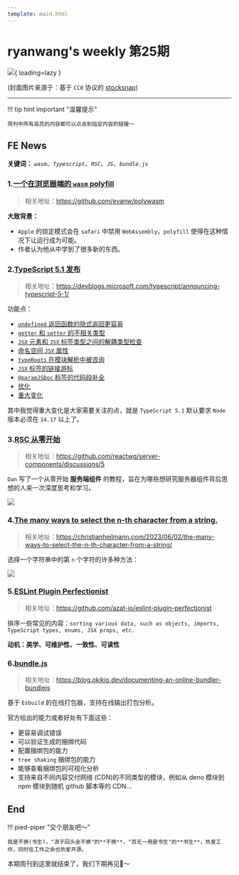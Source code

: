 ```yaml
---
template: main.html
---
```


# ryanwang's weekly 第25期

![](https://to-out-use.oss-cn-hangzhou.aliyuncs.com/common/LlBzz3.png?x-oss-process=image/auto-orient,1/interlace,1/quality,q_90/format,webp){ loading=lazy }


(封面图片来源于：基于 `CC0` 协议的 [stocksnap](https://stocksnap.io/photo/bird-egret-KY9VTTICLN))

------

!!! tip hint important "温馨提示"

    周刊中所有高亮的内容都可以点击到指定内容的链接～

## FE News

**关键词：** *`wasm`*、*`Typescript`*、*`RSC`*、*`JS`*、*`bundle.js`*

### 1.[一个在浏览器端的 `wasm` polyfill](https://github.com/evanw/polywasm)
> 相关地址：https://github.com/evanw/polywasm

**大致背景：**
- `Apple` 的锁定模式会在 `safari` 中禁用 `WebAssembly`，`polyfill` 使得在这种情况下让运行成为可能。
- 作者认为他从中学到了很多新的东西。

### 2.[TypeScript 5.1 发布](https://devblogs.microsoft.com/typescript/announcing-typescript-5-1/)
> 相关地址：https://devblogs.microsoft.com/typescript/announcing-typescript-5-1/

功能点：

- [`undefined` 返回函数的隐式返回更容易](https://devblogs.microsoft.com/typescript/announcing-typescript-5-1/#easier-implicit-returns-for-undefined-returning-functions)
- [`getter` 和 `setter` 的不相关类型](https://devblogs.microsoft.com/typescript/announcing-typescript-5-1/#unrelated-types-for-getters-and-setters)
- [`JSX` 元素和 `JSX` 标签类型之间的解耦类型检查](https://devblogs.microsoft.com/typescript/announcing-typescript-5-1/#decoupled-type-checking-between-jsx-elements-and-jsx-tag-types)
- [命名空间 `JSX` 属性](https://devblogs.microsoft.com/typescript/announcing-typescript-5-1/#namespaced-jsx-attributes)
- [`typeRoots` 在模块解析中被咨询](https://devblogs.microsoft.com/typescript/announcing-typescript-5-1/#typeroots-are-consulted-in-module-resolution)
- [`JSX` 标签的链接游标](https://devblogs.microsoft.com/typescript/announcing-typescript-5-1/#linked-cursors-for-jsx-tags)
- [`@paramJSDoc` 标签的代码段补全](https://devblogs.microsoft.com/typescript/announcing-typescript-5-1/#snippet-completions-for-param-jsdoc-tags)
- [优化](https://devblogs.microsoft.com/typescript/announcing-typescript-5-1/#optimizations)
- [重大变化](https://devblogs.microsoft.com/typescript/announcing-typescript-5-1/#breaking-changes)

其中我觉得重大变化是大家需要关注的点，就是 `TypeScript 5.1` 默认要求 `Node` 版本必须在 `14.17` 以上了。

### 3.[RSC 从零开始](https://github.com/reactwg/server-components/discussions/5)
> 相关地址：https://github.com/reactwg/server-components/discussions/5

`Dan` 写了一个从零开始 **服务端组件** 的教程，旨在为哪些想研究服务器组件背后思想的人来一次深度思考和学习。

![](https://to-out-use.oss-cn-hangzhou.aliyuncs.com/common/0uiT6g.png)

### 4.[The many ways to select the n-th character from a string.](https://christianheilmann.com/2023/06/02/the-many-ways-to-select-the-n-th-character-from-a-string/)
> 相关地址：https://christianheilmann.com/2023/06/02/the-many-ways-to-select-the-n-th-character-from-a-string/

选择一个字符串中的第 `n` 个字符的许多种方法：

![](https://to-out-use.oss-cn-hangzhou.aliyuncs.com/common/pxOkXo.jpg)

### 5.[ESLint Plugin Perfectionist](https://github.com/azat-io/eslint-plugin-perfectionist)
> 相关地址：https://github.com/azat-io/eslint-plugin-perfectionist

排序一些常见的内容：`sorting various data, such as objects, imports, TypeScript types, enums, JSX props, etc.`

**动机：美学、可维护性、一致性、可读性**

### 6.[bundle.js](https://blog.okikio.dev/documenting-an-online-bundler-bundlejs)
> 相关地址：https://blog.okikio.dev/documenting-an-online-bundler-bundlejs

基于 `Esbuild` 的在线打包器，支持在线输出打包分析。

官方给出的能力或者好处有下面这些：

- 更容易调试错误
- 可以验证生成的捆绑代码
- 配置捆绑包的能力
- `tree shaking` 捆绑包的能力
- 能够查看捆绑包的可视化分析
- 支持来自不同内容交付网络 (CDN)的不同类型的模块，例如从 deno 模块到 npm 模块到随机 github 脚本等的 CDN...









## End

!!! pied-piper "交个朋友吧～"

    我是不换(书生)，"浪子回头金不换"的**不换**，"百无一用是书生"的**书生**，热爱工作，同时在工作之余也热爱开源。

本期周刊到这里就结束了，我们下期再见👋～
